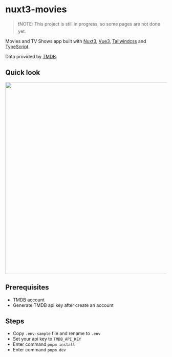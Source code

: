 # nuxt3-movies

> ❗NOTE: This project is still in progress, so some pages are not done yet.

Movies and TV Shows app built with [Nuxt3](https://v3.nuxtjs.org/), [Vue3](https://vuejs.org/), [Tailwindcss](https://tailwindcss.com/) and [TypeScript](https://www.typescriptlang.org/).

Data provided by [TMDB](https://www.themoviedb.org/).

## Quick look

<p align="center">
<img src="https://user-images.githubusercontent.com/32745146/199554060-27b87788-baa9-46cd-9cb6-c34821a2c327.png" width="600" />
</p>


## Prerequisites

- TMDB account
- Generate TMDB api key after create an account

## Steps

- Copy `.env-sample` file and rename to `.env`
- Set your api key to `TMDB_API_KEY`
- Enter command `pnpm install`
- Enter command `pnpm dev`
